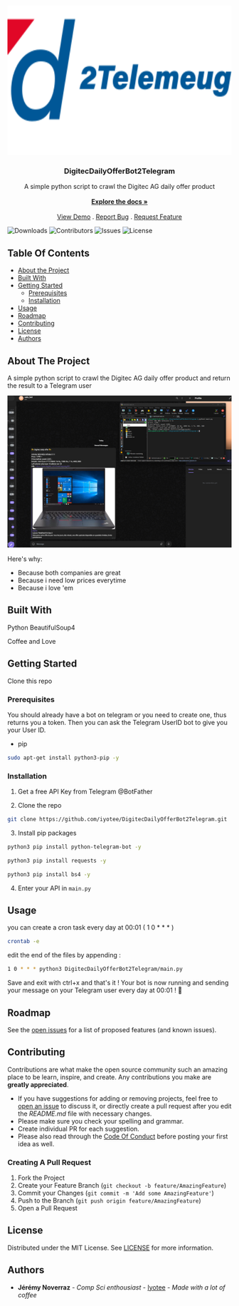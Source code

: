 <p align="center">
  <a href="https://github.com/Iyotee/DigitecDailyOfferBot2Telegram">
    <img src="images/logo.svg" alt="Logo" width="669" height="335">
  </a>

  <h3 align="center">DigitecDailyOfferBot2Telegram</h3>

  <p align="center">
    A simple python script to crawl the Digitec AG daily offer product
    <br/>
    <br/>
    <a href="https://github.com/Iyotee/DigitecDailyOfferBot2Telegram"><strong>Explore the docs »</strong></a>
    <br/>
    <br/>
    <a href="https://github.com/Iyotee/DigitecDailyOfferBot2Telegram">View Demo</a>
    .
    <a href="https://github.com/Iyotee/DigitecDailyOfferBot2Telegram/issues">Report Bug</a>
    .
    <a href="https://github.com/Iyotee/DigitecDailyOfferBot2Telegram/issues">Request Feature</a>
  </p>
</p>

![Downloads](https://img.shields.io/github/downloads/Iyotee/DigitecPriceNAvailabilityBot/total) ![Contributors](https://img.shields.io/github/contributors/Iyotee/DigitecPriceNAvailabilityBot?color=dark-green) ![Issues](https://img.shields.io/github/issues/Iyotee/DigitecPriceNAvailabilityBot) ![License](https://img.shields.io/github/license/Iyotee/DigitecPriceNAvailabilityBot)


## Table Of Contents

* [About the Project](#about-the-project)
* [Built With](#built-with)
* [Getting Started](#getting-started)
  * [Prerequisites](#prerequisites)
  * [Installation](#installation)
* [Usage](#usage)
* [Roadmap](#roadmap)
* [Contributing](#contributing)
* [License](#license)
* [Authors](#authors)


## About The Project


A simple python script to crawl the Digitec AG daily offer product and return the result to a Telegram user

![Screen Shot](images/screenshot2.png)

Here's why:

* Because both companies are great
* Because i need low prices everytime
* Because i love 'em


## Built With

Python
BeautifulSoup4

Coffee and Love

## Getting Started

Clone this repo

### Prerequisites

You should already have a bot on telegram or you need to create one, thus returns you a token. Then you can ask the Telegram UserID bot to give you your User ID.

* pip

```sh
sudo apt-get install python3-pip -y
```

### Installation

1. Get a free API Key from Telegram @BotFather

2. Clone the repo

```sh
git clone https://github.com/iyotee/DigitecDailyOfferBot2Telegram.git
```

3. Install pip packages

```sh
python3 pip install python-telegram-bot -y
```

```sh
python3 pip install requests -y
```

```sh
python3 pip install bs4 -y
```

4. Enter your API in `main.py`


## Usage

you can create a cron task every day at 00:01 ( 1 0 * * * ) 

```sh
crontab -e
```
edit the end of the files by appending :
```sh
1 0 * * * python3 DigitecDailyOfferBot2Telegram/main.py
```

Save and exit with ctrl+x and that's it ! Your bot is now running and sending your message on your Telegram user every day at 00:01 ! 🎊


## Roadmap

See the [open issues](https://github.com/Iyotee/DigitecDailyOfferBot2Telegram/issues) for a list of proposed features (and known issues).

## Contributing

Contributions are what make the open source community such an amazing place to be learn, inspire, and create. Any contributions you make are **greatly appreciated**.
* If you have suggestions for adding or removing projects, feel free to [open an issue](https://github.com/Iyotee/DigitecDailyOfferBot2Telegram/issues/new) to discuss it, or directly create a pull request after you edit the *README.md* file with necessary changes.
* Please make sure you check your spelling and grammar.
* Create individual PR for each suggestion.
* Please also read through the [Code Of Conduct](https://github.com/Iyotee/DigitecDailyOfferBot2Telegram/blob/main/CODE_OF_CONDUCT.md) before posting your first idea as well.

### Creating A Pull Request

1. Fork the Project
2. Create your Feature Branch (`git checkout -b feature/AmazingFeature`)
3. Commit your Changes (`git commit -m 'Add some AmazingFeature'`)
4. Push to the Branch (`git push origin feature/AmazingFeature`)
5. Open a Pull Request

## License

Distributed under the MIT License. See [LICENSE](https://github.com/Iyotee/DigitecDailyOfferBot2Telegram/blob/main/LICENSE.md) for more information.

## Authors

* **Jérémy Noverraz** - *Comp Sci enthousiast* - [Iyotee](https://github.com/iyotee/) - *Made with a lot of coffee*
